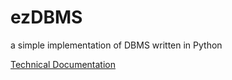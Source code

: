 # ezDBMS
a simple implementation of DBMS written in Python

[Technical Documentation](./ezDBMS%20Documentation.pdf)